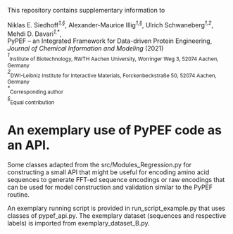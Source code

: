 This repository contains supplementary information to

Niklas E. Siedhoff<sup>*1,§*</sup>, Alexander-Maurice Illig<sup>*1,§*</sup>, Ulrich Schwaneberg<sup>*1,2*</sup>, Mehdi D. Davari<sup>*1,\**</sup>, <br>
PyPEF – an Integrated Framework for Data-driven Protein Engineering, *Journal of Chemical Information and Modeling* (2021) <br>
<sup>*1*</sup><sub>Institute of Biotechnology, RWTH Aachen University, Worringer Weg 3, 52074 Aachen, Germany</sub> <br>
<sup>*2*</sup><sub>DWI-Leibniz Institute for Interactive Materials, Forckenbeckstraße 50, 52074 Aachen, Germany</sub> <br>
<sup>*\**</sup><sub>Corresponding author</sub> <br>
<sup>*§*</sup><sub>Equal contribution</sub> <br>

# An exemplary use of PyPEF code as an API. 
Some classes adapted from the src/Modules_Regression.py for constructing a small API that might be useful for encoding amino acid sequences
to generate FFT-ed sequence encodings or raw encodings that can be used for model construction and validation similar to the PyPEF routine.

An exemplary running script is provided in run_script_example.py that uses classes of pypef_api.py. The exemplary dataset (sequences and respective 
labels) is imported from exemplary_dataset_B.py.

